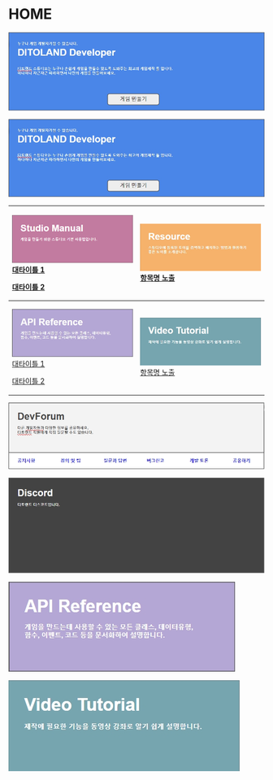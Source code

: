 # HOME

![](.gitbook/assets/20210316_142454.jpg)

[![](.gitbook/assets/20210316_142454.jpg)](studio-manual.md)

<table>
  <thead>
    <tr>
      <th style="text-align:left">
        <p> <a href="studio-manual.md"><img src=".gitbook/assets/image.png" alt/></a>
          <br
          /><a href="studio-manual.md#1">&#xB300;&#xD0C0;&#xC774;&#xD2C0; 1</a>
        </p>
        <p><a href="studio-manual.md#2">&#xB300;&#xD0C0;&#xC774;&#xD2C0; 2</a>
        </p>
      </th>
      <th style="text-align:left">
        <p>
          <img src=".gitbook/assets/20210316_142830.jpg" alt/>
          <br /><a href="resources.md">&#xD56D;&#xBAA9;&#xBA85; &#xB178;&#xCD9C;</a>
        </p>
        <p></p>
      </th>
    </tr>
  </thead>
  <tbody>
    <tr>
      <td style="text-align:left">
        <p> <a href="api-reference.md"><img src=".gitbook/assets/20210317_164709.jpg" alt/></a>
          <br
          /><a href="https://github.com/BuildMachine-Ditoland/test/tree/6a1818e9368ef0f4d9bb0beb1ed98fb30358d3e3/API-Reference.md">&#xB300;&#xD0C0;&#xC774;&#xD2C0; 1</a>
        </p>
        <p><a href="https://github.com/BuildMachine-Ditoland/test/tree/6a1818e9368ef0f4d9bb0beb1ed98fb30358d3e3/API-Reference.md">&#xB300;&#xD0C0;&#xC774;&#xD2C0; 2</a>
        </p>
      </td>
      <td style="text-align:left">
        <p>
          <img src=".gitbook/assets/20210316_152740 (2) (2) (4) (4) (3).jpg" alt/>
          <br /><a href="resources.md">&#xD56D;&#xBAA9;&#xBA85; &#xB178;&#xCD9C;</a>
        </p>
        <p></p>
      </td>
    </tr>
  </tbody>
</table>

![](.gitbook/assets/20210317_163244.jpg)

[![&#xB514;&#xC2A4;&#xCF54;&#xB4DC;&#xBC30;&#xB108;](.gitbook/assets/20210317_145308.jpg)](https://discord.gg/BxXM4JA)

![](.gitbook/assets/20210317_164709.jpg)

![](.gitbook/assets/20210316_152740%20%282%29%20%282%29%20%284%29%20%284%29%20%283%29.jpg)

